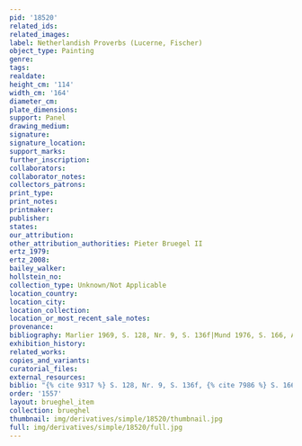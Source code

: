 ```yaml
---
pid: '18520'
related_ids: 
related_images: 
label: Netherlandish Proverbs (Lucerne, Fischer)
object_type: Painting
genre: 
tags: 
realdate: 
height_cm: '114'
width_cm: '164'
diameter_cm: 
plate_dimensions: 
support: Panel
drawing_medium: 
signature: 
signature_location: 
support_marks: 
further_inscription: 
collaborators: 
collaborator_notes: 
collectors_patrons: 
print_type: 
print_notes: 
printmaker: 
publisher: 
states: 
our_attribution: 
other_attribution_authorities: Pieter Bruegel II
ertz_1979: 
ertz_2008: 
bailey_walker: 
hollstein_no: 
collection_type: Unknown/Not Applicable
location_country: 
location_city: 
location_collection: 
location_or_most_recent_sale_notes: 
provenance: 
bibliography: Marlier 1969, S. 128, Nr. 9, S. 136f|Mund 1976, S. 166, Anm. 20
exhibition_history: 
related_works: 
copies_and_variants: 
curatorial_files: 
external_resources: 
biblio: "{% cite 9317 %} S. 128, Nr. 9, S. 136f, {% cite 7986 %} S. 166, Anm. 20"
order: '1557'
layout: brueghel_item
collection: brueghel
thumbnail: img/derivatives/simple/18520/thumbnail.jpg
full: img/derivatives/simple/18520/full.jpg
---
```

